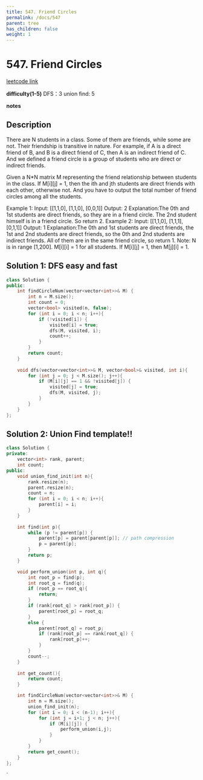 ```yaml
---
title: 547. Friend Circles
permalink: /docs/547
parent: tree
has_children: false
weight: 1
---
```

#  547. Friend Circles
[leetcode link](https://leetcode.com/problems/friend-circles/)

**difficulty(1-5)** 
DFS：3
union find: 5

**notes**   


## Description
There are N students in a class. Some of them are friends, while some are not. Their friendship is transitive in nature. For example, if A is a direct friend of B, and B is a direct friend of C, then A is an indirect friend of C. And we defined a friend circle is a group of students who are direct or indirect friends.

Given a N*N matrix M representing the friend relationship between students in the class. If M[i][j] = 1, then the ith and jth students are direct friends with each other, otherwise not. And you have to output the total number of friend circles among all the students.

Example 1:
Input: 
[[1,1,0],
 [1,1,0],
 [0,0,1]]
Output: 2
Explanation:The 0th and 1st students are direct friends, so they are in a friend circle. 
The 2nd student himself is in a friend circle. So return 2.
Example 2:
Input: 
[[1,1,0],
 [1,1,1],
 [0,1,1]]
Output: 1
Explanation:The 0th and 1st students are direct friends, the 1st and 2nd students are direct friends, 
so the 0th and 2nd students are indirect friends. All of them are in the same friend circle, so return 1.
Note:
N is in range [1,200].
M[i][i] = 1 for all students.
If M[i][j] = 1, then M[j][i] = 1.

## Solution 1: DFS easy and fast

```c++
class Solution {
public:
    int findCircleNum(vector<vector<int>>& M) {
        int n = M.size();
        int count = 0;
        vector<bool> visited(n, false);
        for (int i = 0; i < n; i++){
            if (!visited[i]) {
                visited[i] = true;
                dfs(M, visited, i);
                count++;
            }
        }
        return count;
    }
    
    void dfs(vector<vector<int>>& M, vector<bool>& visited, int i){
        for (int j = 0; j < M.size(); j++){
            if (M[i][j] == 1 && !visited[j]) {
                visited[j] = true;
                dfs(M, visited, j);
            }
        }
    }
};  
```

## Solution 2: Union Find template!!
```c++
class Solution {
private:
    vector<int> rank, parent;
    int count;
public:
    void union_find_init(int n){
        rank.resize(n);
        parent.resize(n);
        count = n;
        for (int i = 0; i < n; i++){
            parent[i] = i;
        }        
    }
    
    int find(int p){
        while (p != parent[p]) {
            parent[p] = parent[parent[p]]; // path compression
            p = parent[p];
        }
        return p;
    }

    void perform_union(int p, int q){
        int root_p = find(p);
        int root_q = find(q);
        if (root_p == root_q){
            return;
        }
        if (rank[root_q] > rank[root_p]) {
            parent[root_p] = root_q;
        }
        else {
            parent[root_q] = root_p;
            if (rank[root_p] == rank[root_q]) {
                rank[root_p]++;
            }
        }
        count--;
    }
    
    int get_count(){
        return count;
    }

    int findCircleNum(vector<vector<int>>& M) {
        int n = M.size();
        union_find_init(n);
        for (int i = 0; i < (n-1); i++){
            for (int j = i+1; j < n; j++){
                if (M[i][j]) {
                    perform_union(i,j);
                }
            }
        }
        return get_count();
    }
};
```

<!-- 
Default label
{: .label }

Blue label
{: .label .label-blue }

Stable
{: .label .label-green }

New release
{: .label .label-purple }

Coming soon
{: .label .label-yellow }

Deprecated
{: .label .label-red } -->
`